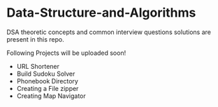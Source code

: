 # Data-Structure-and-Algorithms
DSA theoretic concepts and common interview questions solutions are present in this repo.

Following Projects will be uploaded soon!
- URL Shortener
- Build Sudoku Solver
- Phonebook Directory 
- Creating a File zipper 
- Creating Map Navigator 
